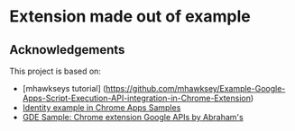 # Extension made out of example 
## Acknowledgements
This project is based on:

* [mhawkseys tutorial] (https://github.com/mhawksey/Example-Google-Apps-Script-Execution-API-integration-in-Chrome-Extension) 
* [Identity example in Chrome Apps Samples](https://github.com/GoogleChrome/chrome-app-samples/tree/master/samples/identity)
* [GDE Sample: Chrome extension Google APIs by Abraham's](https://github.com/GoogleDeveloperExperts/chrome-extension-google-apis) 
